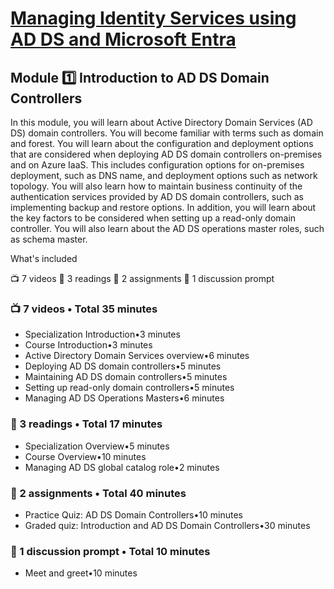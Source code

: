 # [Managing Identity Services using AD DS and Microsoft Entra](https://www.coursera.org/learn/managing-identity-services-using-ad-ds-and-microsoft-entra)

## Module :one: Introduction to AD DS Domain Controllers

In this module, you will learn about Active Directory Domain Services (AD DS) domain controllers. You will become familiar with terms such as domain and forest. You will learn about the configuration and deployment options that are considered when deploying AD DS domain controllers on-premises and on Azure IaaS. This includes configuration options for on-premises deployment, such as DNS name, and deployment options such as network topology. You will also learn how to maintain business continuity of the authentication services provided by AD DS domain controllers, such as implementing backup and restore options. In addition, you will learn about the key factors to be considered when setting up a read-only domain controller. You will also learn about the AD DS operations master roles, such as schema master.

What's included

:tv: 7 videos :book: 3 readings :abacus: 2 assignments :receipt: 1 discussion prompt

### :tv: 7 videos • Total 35 minutes

* Specialization Introduction•3 minutes
* Course Introduction•3 minutes
* Active Directory Domain Services overview•6 minutes
* Deploying AD DS domain controllers•5 minutes
* Maintaining AD DS domain controllers•5 minutes
* Setting up read-only domain controllers•5 minutes
* Managing AD DS Operations Masters•6 minutes

### :scroll: 3 readings • Total 17 minutes

* Specialization Overview•5 minutes
* Course Overview•10 minutes
* Managing AD DS global catalog role•2 minutes


### :abacus: 2 assignments • Total 40 minutes

* Practice Quiz: AD DS Domain Controllers•10 minutes
* Graded quiz: Introduction and AD DS Domain Controllers•30 minutes

### :receipt: 1 discussion prompt • Total 10 minutes

* Meet and greet•10 minutes
